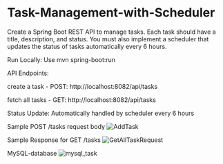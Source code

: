 # Task-Management-with-Scheduler
Create a Spring Boot REST API to manage tasks. Each task should have a title, description, and status. You must also implement a scheduler that updates the status of tasks automatically every 6 hours.


Run Locally: Use mvn spring-boot:run

API Endpoints:

create a task - POST: http://localhost:8082/api/tasks

fetch all tasks - GET: http://localhost:8082/api/tasks

Status Update: Automatically handled by scheduler every 6 hours

Sample POST /tasks request body
![AddTask](https://github.com/user-attachments/assets/07b1a013-acae-4c27-afa8-e6a1e7d1631b)

Sample Response for GET /tasks
![GetAllTaskRequest](https://github.com/user-attachments/assets/12a063d5-b63f-4027-8295-16ac554dcf9a)

MySQL-database
![mysql_task](https://github.com/user-attachments/assets/137fffb4-578e-44d7-9348-a3b570ce1fad)

